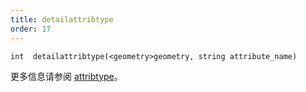 ```yaml
---
title: detailattribtype
order: 17
---
```

`int  detailattribtype(<geometry>geometry, string attribute_name)`

更多信息请参阅 [attribtype](/zh-cn/houdini-vex/attributes-and-intrinsics/attribtype "返回几何属性的类型")。
